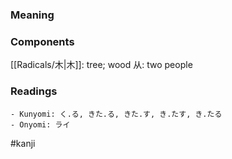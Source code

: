 ### Meaning



### Components

[[Radicals/木|木]]: tree; wood 从: two people

### Readings

```
- Kunyomi: く.る, きた.る, きた.す, き.たす, き.たる
- Onyomi: ライ
```

#kanji